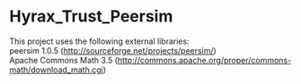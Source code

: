 # Hyrax_Trust_Peersim

This project uses the following external libraries: <br/>
  peersim 1.0.5 (http://sourceforge.net/projects/peersim/) <br/>
  Apache Commons Math 3.5 (http://commons.apache.org/proper/commons-math/download_math.cgi)

